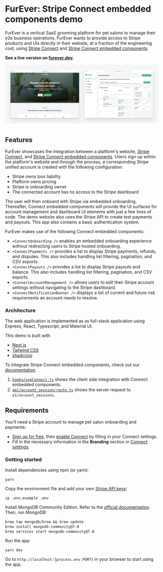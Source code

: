 # FurEver: Stripe Connect embedded components demo

FurEver is a vertical SaaS grooming platform for pet salons to manage their e2e business operations. FurEver wants to provide access to Stripe products and UIs directly in their website, at a fraction of the engineering cost, using [Stripe Connect](https://stripe.com/connect) and [Stripe Connect embedded components](https://stripe.com/docs/connect/get-started-connect-embedded-components).

**See a live version on [furever.dev](https://furever.dev).**

<img src="public/cover.png">

## Features

FurEver showcases the integration between a platform's website, [Stripe Connect](https://stripe.com/connect), and [Stripe Connect embedded components](https://stripe.com/docs/connect/get-started-connect-embedded-components). Users sign up within the platform's website and through the process, a corresponding Stripe unified account is created with the following configuration:

- Stripe owns loss liability
- Platform owns pricing
- Stripe is onboarding owner
- The connected account has no access to the Stripe dashboard

The user will then onboard with Stripe via embedded onboarding. Thereafter, Connect embedded components will provide the UI surfaces for account management and dashboard UI elements with just a few lines of code. The demo website also uses the Stripe API to create test payments and payouts. This app also contains a basic authentication system.

FurEver makes use of the following Connect embedded components:

- `<ConnectOnboarding />` enables an embedded onboarding experience without redirecting users to Stripe hosted onboarding.
- `<ConnectPayments />` provides a list to display Stripe payments, refunds, and disputes. This also includes handling list filtering, pagination, and CSV exports.
- `<ConnectPayouts />` provides a list to display Stripe payouts and balance. This also includes handling list filtering, pagination, and CSV exports.
- `<ConnectAccountManagement />` allows users to edit their Stripe account settings without navigating to the Stripe dashboard.
- `<ConnectNotificationBanner />` displays a list of current and future risk requirements an account needs to resolve.

### Architecture

The web application is implemented as as full-stack application using Express, React, Typescript, and Material UI.

This demo is built with

- [Next.js](https://nextjs.org/)
- [Tailwind CSS](https://tailwindcss.com/)
- [shadcn/ui](https://ui.shadcn.com/)

To integrate Stripe Connect embedded components, check out our [documentation](https://stripe.com/docs/connect/get-started-connect-embedded-components).

1. [`hooks/useConnect.ts`](client/hooks/Connect.tsx) shows the client side integration with Connect embedded components.
2. [`api/account_session/route.ts`](server/routes/stripe.ts) shows the server request to `v1/account_sessions`.

## Requirements

You'll need a Stripe account to manage pet salon onboarding and payments:

- [Sign up for free](https://dashboard.stripe.com/register), then [enable Connect](https://dashboard.stripe.com/account/applications/settings) by filling in your Connect settings.
- Fill in the necessary information in the **Branding** section in [Connect settings](https://dashboard.stripe.com/test/settings/connect).

### Getting started

Install dependencies using npm (or yarn):

```
yarn
```

Copy the environment file and add your own [Stripe API keys](https://dashboard.stripe.com/account/apikeys):

```
cp .env.example .env
```

Install MongoDB Community Edition. Refer to the [official documentation](https://www.mongodb.com/docs/manual/tutorial/install-mongodb-on-os-x/). Then, run MongoDB:

```
brew tap mongodb/brew && brew update
brew install mongodb-community@7.0
brew services start mongodb-community@7.0
```

Run the app:

```
yarn dev
```

Go to `http://localhost:{process.env.PORT}` in your browser to start using the app.
